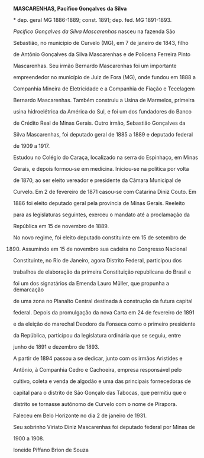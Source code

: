 **MASCARENHAS, Pacífico Gonçalves da Silva**



\* dep. geral MG 1886-1889; const. 1891; dep. fed. MG 1891-1893.



*Pacífico Gonçalves da Silva Mascarenhas* nasceu na fazenda São

Sebastião, no município de Curvelo (MG), em 7 de janeiro de 1843, filho

de Antônio Gonçalves da Silva Mascarenhas e de Policena Ferreira Pinto

Mascarenhas. Seu irmão Bernardo Mascarenhas foi um importante

empreendedor no município de Juiz de Fora (MG), onde fundou em 1888 a

Companhia Mineira de Eletricidade e a Companhia de Fiação e Tecelagem

Bernardo Mascarenhas. Também construiu a Usina de Marmelos, primeira

usina hidroelétrica da América do Sul, e foi um dos fundadores do Banco

de Crédito Real de Minas Gerais. Outro irmão, Sebastião Gonçalves da

Silva Mascarenhas, foi deputado geral de 1885 a 1889 e deputado federal

de 1909 a 1917.



Estudou no Colégio do Caraça, localizado na serra do Espinhaço, em Minas

Gerais, e depois formou-se em medicina. Iniciou-se na política por volta

de 1870, ao ser eleito vereador e presidente da Câmara Municipal de

Curvelo. Em 2 de fevereiro de 1871 casou-se com Catarina Diniz Couto. Em

1886 foi eleito deputado geral pela província de Minas Gerais. Reeleito

para as legislaturas seguintes, exerceu o mandato até a proclamação da

República em 15 de novembro de 1889.



No novo regime, foi eleito deputado constituinte em 15 de setembro de

1890. Assumindo em 15 de novembro sua cadeira no Congresso Nacional

Constituinte, no Rio de Janeiro, agora Distrito Federal, participou dos

trabalhos de elaboração da primeira Constituição republicana do Brasil e

foi um dos signatários da Emenda Lauro Müller, que propunha a demarcação

de uma zona no Planalto Central destinada à construção da futura capital

federal. Depois da promulgação da nova Carta em 24 de fevereiro de 1891

e da eleição do marechal Deodoro da Fonseca como o primeiro presidente

da República, participou da legislatura ordinária que se seguiu, entre

junho de 1891 e dezembro de 1893.



A partir de 1894 passou a se dedicar, junto com os irmãos Aristides e

Antônio, à Companhia Cedro e Cachoeira, empresa responsável pelo

cultivo, coleta e venda de algodão e uma das principais fornecedoras de

capital para o distrito de São Gonçalo das Tabocas, que permitiu que o

distrito se tornasse autônomo de Curvelo com o nome de Pirapora.



Faleceu em Belo Horizonte no dia 2 de janeiro de 1931.



Seu sobrinho Viriato Diniz Mascarenhas foi deputado federal por Minas de

1900 a 1908.



Ioneide Piffano Brion de Souza



